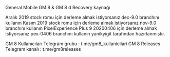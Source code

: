 General Mobile GM 8 & GM 8 d Recovery kaynağı

Aralık 2019 stock romu için derleme almak istiyorsanız dec-9.0 branchını kullanın
Kasım 2019 stock romu için derleme almak istiyorsanız nov-9.0 branchını kullanın
PixelExperience Plus 9 20200406 için derleme almak istiyorsanız pex-0406 branchını kullanın
yanikyigit tarafından hazırlanmıştır.

GM 8 Kullanıcıları Telegram grubu : t.me/gm8_kullanicilari GM 8 Releases Telegram kanalı : t.me/gm8releases
